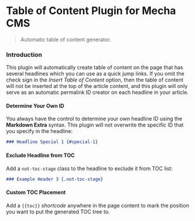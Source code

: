 Table of Content Plugin for Mecha CMS
=====================================

> Automatic table of content generator.

### Introduction

This plugin will automatically create table of content on the page that has several headlines which you can use as a quick jump links. If you omit the check sign in the _Insert Table of Content_ option, then the table of content will not be inserted at the top of the article content, and this plugin will only serve as an automatic permalink ID creator on each headline in your article.

#### Determine Your Own ID

You always have the control to determine your own headline ID using the **Markdown Extra** syntax. This plugin will not overwrite the specific ID that you specify in the headline:

~~~ .markdown
### Headline Special 1 {#special-1}
~~~

#### Exclude Headline from TOC

Add a `not-toc-stage` class to the headline to exclude it from TOC list:

~~~ .markdown
### Example Header 3 {.not-toc-stage}
~~~

#### Custom TOC Placement

Add a `{{toc}}` _shortcode_ anywhere in the page content to mark the position you want to put the generated TOC tree to.